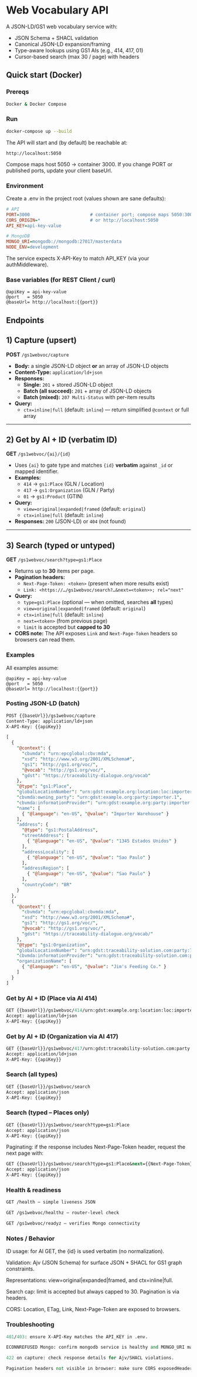 # Web Vocabulary API

A JSON-LD/GS1 web vocabulary service with:

- JSON Schema + SHACL validation
- Canonical JSON-LD expansion/framing
- Type-aware lookups using GS1 AIs (e.g., 414, 417, 01)
- Cursor-based search (max 30 / page) with headers

## Quick start (Docker)

### Prereqs

```bash
Docker & Docker Compose
```


### Run

``` bash 
docker-compose up --build
```


The API will start and (by default) be reachable at:

```arduino
http://localhost:5050
```


Compose maps host 5050 → container 3000. If you change PORT or published ports, update your client baseUrl.

### Environment

Create a .env in the project root (values shown are sane defaults):

```ini
# API
PORT=3000                       # container port; compose maps 5050:3000
CORS_ORIGIN=*                   # or http://localhost:5050
API_KEY=api-key-value

# MongoDB
MONGO_URI=mongodb://mongodb:27017/masterdata
NODE_ENV=development
```


The service expects X-API-Key to match API_KEY (via your authMiddleware).

### Base variables (for REST Client / curl)
```less
@apiKey = api-key-value
@port   = 5050
@baseUrl= http://localhost:{{port}}
```

## Endpoints

## 1) Capture (upsert)

**POST** `/gs1webvoc/capture`

- **Body:** a single JSON-LD object **or** an array of JSON-LD objects  
- **Content-Type:** `application/ld+json`
- **Responses:**
  - **Single:** `201` + stored JSON-LD object
  - **Batch (all succeed):** `201` + array of JSON-LD objects
  - **Batch (mixed):** `207 Multi-Status` with per-item results
- **Query:**
  - `ctx=inline|full` (default: `inline`) — return simplified `@context` or full array

---

## 2) Get by AI + ID (verbatim ID)

**GET** `/gs1webvoc/{ai}/{id}`

- Uses `{ai}` to gate type and matches `{id}` **verbatim** against `_id` or mapped identifier.
- **Examples:**
  - `414` → `gs1:Place` (GLN / Location)
  - `417` → `gs1:Organization` (GLN / Party)
  - `01`  → `gs1:Product` (GTIN)
- **Query:**
  - `view=original|expanded|framed` (default: `original`)
  - `ctx=inline|full` (default: `inline`)
- **Responses:** `200` (JSON-LD) or `404` (not found)

---

## 3) Search (typed or untyped)

**GET** `/gs1webvoc/search?type=gs1:Place`

- Returns up to **30** items per page.
- **Pagination headers:**
  - `Next-Page-Token: <token>` (present when more results exist)
  - `Link: <https://…/gs1webvoc/search?…&next=<token>>; rel="next"`
- **Query:**
  - `type=gs1:Place` (optional — when omitted, searches **all** types)
  - `view=original|expanded|framed` (default: `original`)
  - `ctx=inline|full` (default: `inline`)
  - `next=<token>` (from previous page)
  - `limit` is accepted but **capped to 30**
- **CORS note:** The API exposes `Link` and `Next-Page-Token` headers so browsers can read them.


### Examples

All examples assume:
```less
@apiKey = api-key-value
@port   = 5050
@baseUrl= http://localhost:{{port}}
```

### Posting JSON-LD (batch)
```perl
POST {{baseUrl}}/gs1webvoc/capture
Content-Type: application/ld+json
X-API-Key: {{apiKey}}

[
  {
    "@context": {
      "cbvmda": "urn:epcglobal:cbv:mda",
      "xsd": "http://www.w3.org/2001/XMLSchema#",
      "gs1": "http://gs1.org/voc/",
      "@vocab": "http://gs1.org/voc/",
      "gdst": "https://traceability-dialogue.org/vocab"
    },
    "@type": "gs1:Place",
    "globalLocationNumber": "urn:gdst:example.org:location:loc:importer.124",
    "cbvmda:owning_party": "urn:gdst:example.org:party:importer.1",
    "cbvmda:informationProvider": "urn:gdst:example.org:party:importer.1233",
    "name": [
      { "@language": "en-US", "@value": "Importer Warehouse" }
    ],
    "address": {
      "@type": "gs1:PostalAddress",
      "streetAddress": [
        { "@language": "en-US", "@value": "1345 Estados Unidos" }
      ],
      "addressLocality": [
        { "@language": "en-US", "@value": "Sao Paulo" }
      ],
      "addressRegion": [
        { "@language": "en-US", "@value": "Sao Paulo" }
      ],
      "countryCode": "BR"
    }
  },
  {
    "@context": {
      "cbvmda": "urn:epcglobal:cbvmda:mda",
      "xsd": "http://www.w3.org/2001/XMLSchema#",
      "gs1": "http://gs1.org/voc/",
      "@vocab": "http://gs1.org/voc/",
      "gdst": "https://traceability-dialogue.org/vocab/"
    },
    "@type": "gs1:Organization",
    "globalLocationNumber": "urn:gdst:traceability-solution.com:party:7d90c2cd-a801-4e22-acee-82bf27a4844d",
    "cbvmda:informationProvider": "urn:gdst:traceability-solution.com:party:7d90c2cd-a801-4e22-acee-82bf27a4844d",
    "organizationName": [
      { "@language": "en-US", "@value": "Jim's Feeding Co." }
    ]
  }
]
```

### Get by AI + ID (Place via AI 414)
```perl
GET {{baseUrl}}/gs1webvoc/414/urn:gdst:example.org:location:loc:importer.124
Accept: application/ld+json
X-API-Key: {{apiKey}}
```

### Get by AI + ID (Organization via AI 417)
```perl
GET {{baseUrl}}/gs1webvoc/417/urn:gdst:traceability-solution.com:party:7d90c2cd-a801-4e22-acee-82bf27a4844d
Accept: application/ld+json
X-API-Key: {{apiKey}}
```

### Search (all types)
```perl
GET {{baseUrl}}/gs1webvoc/search
Accept: application/json
X-API-Key: {{apiKey}}
```

### Search (typed – Places only)
```perl
GET {{baseUrl}}/gs1webvoc/search?type=gs1:Place
Accept: application/json
X-API-Key: {{apiKey}}
```


Paginating: if the response includes Next-Page-Token header, request the next page with:

```perl
GET {{baseUrl}}/gs1webvoc/search?type=gs1:Place&next={{Next-Page-Token}}
Accept: application/json
X-API-Key: {{apiKey}}
```

### Health & readiness
```perl
GET /health – simple liveness JSON

GET /gs1webvoc/healthz – router-level check

GET /gs1webvoc/readyz – verifies Mongo connectivity
```

### Notes / Behavior

ID usage: for AI GET, the {id} is used verbatim (no normalization).

Validation: Ajv (JSON Schema) for surface JSON + SHACL for GS1 graph constraints.

Representations: view=original|expanded|framed, and ctx=inline|full.

Search cap: limit is accepted but always capped to 30. Pagination is via headers.

CORS: Location, ETag, Link, Next-Page-Token are exposed to browsers.

### Troubleshooting
```perl
401/403: ensure X-API-Key matches the API_KEY in .env.

ECONNREFUSED Mongo: confirm mongodb service is healthy and MONGO_URI matches compose network host/port.

422 on capture: check response details for Ajv/SHACL violations.

Pagination headers not visible in browser: make sure CORS exposedHeaders includes Link and Next-Page-Token.
```